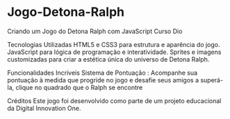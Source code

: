 # Jogo-Detona-Ralph 
Criando um Jogo do Detona Ralph com JavaScript  Curso Dio

Tecnologias Utilizadas
HTML5 e CSS3 para estrutura e aparência do jogo.
JavaScript para lógica de programação e interatividade.
Sprites e imagens customizadas para criar a estética única do universo de Detona Ralph.


Funcionalidades Incríveis
Sistema de Pontuação : Acompanhe sua pontuação à medida que progride no jogo e desafie seus amigos a superá-la, clique no quadrado que o Ralph se encontre

Créditos
Este jogo foi desenvolvido como parte de um projeto educacional da Digital Innovation One.